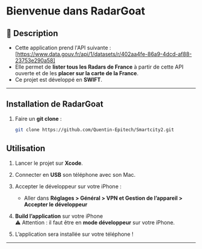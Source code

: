 # Bienvenue dans **RadarGoat**

## 📡 Description
- Cette application prend l'API suivante :  
[https://www.data.gouv.fr/api/1/datasets/r/402aa4fe-86a9-4dcd-af88-23753e290a58]
- Elle permet de **lister tous les Radars de France** à partir de cette API ouverte et de les **placer sur la carte de la France**.  
- Ce projet est développé en **SWIFT**.

---

## Installation de RadarGoat

1. Faire un **git clone** :  
   ```bash
   git clone https://github.com/Quentin-Epitech/Smartcity2.git

## Utilisation

1. Lancer le projet sur **Xcode**.  

2. Connecter en **USB** son téléphone avec son Mac.  

3. Accepter le développeur sur votre iPhone :  
   - Aller dans **Réglages > Général > VPN et Gestion de l’appareil > Accepter le développeur**  

4. **Build l’application** sur votre iPhone  
   ⚠️ Attention : il faut être en **mode développeur** sur votre iPhone.  

5. L’application sera installée sur votre téléphone !   

---
